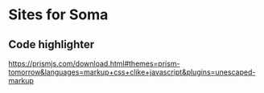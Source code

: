 # Sites for Soma

## Code highlighter

https://prismjs.com/download.html#themes=prism-tomorrow&languages=markup+css+clike+javascript&plugins=unescaped-markup
